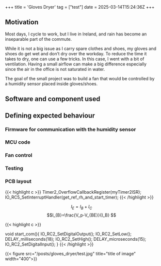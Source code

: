 +++
title = 'Gloves Dryer'
tag = ["test"]
date = 2025-03-14T15:24:36Z
+++

## Motivation

Most days, I cycle to work, but I live in Ireland, and rain has become an inseparable part of the commute. 

While it is not a big issue as I carry spare clothes and shoes, my gloves and shoes do get wet and don’t dry over the workday. 
To reduce the time it takes to dry, one can use a few tricks. In this case, I went with a bit of ventilation. Having a small airflow can make a big difference especially since the air in the office is not saturated in water.

The goal of the small project was to build a fan that would be controlled by a humidity sensor placed inside gloves/shoes.

## Software and component used

## Defining expected behaviour


### Firmware for communication with the humidity sensor

### MCU code

### Fan control

### Testing

### PCB layout

{{< highlight c >}}
Timer2_OverflowCallbackRegister(myTimer2ISR);
IO_RC5_SetInterruptHandler(get_ref_rh_and_start_timer);
{{< /highlight >}}

$$I_{E}=I_{B} +I_{C} $$
$$I_{B}=\frac{V_p-V_{BE}}{I_B} $$




{{< highlight c >}}


void start_com(){
    IO_RC2_SetDigitalOutput();
    IO_RC2_SetLow();
    DELAY_milliseconds(18);
    IO_RC2_SetHigh();
    DELAY_microseconds(15);
    IO_RC2_SetDigitalInput();
}
{{< /highlight >}}



{{< figure src="/posts/gloves_dryer/test.jpg" title="title of image" width="400">}}


